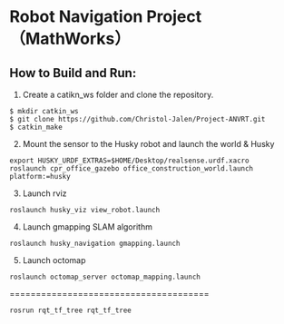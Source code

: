 # Robot Navigation Project（MathWorks）



## How to Build and Run:

1. Create a catikn_ws folder and clone the repository.
```console
$ mkdir catkin_ws
$ git clone https://github.com/Christol-Jalen/Project-ANVRT.git
$ catkin_make
```

2. Mount the sensor to the Husky robot and launch the world & Husky

```console
export HUSKY_URDF_EXTRAS=$HOME/Desktop/realsense.urdf.xacro
roslaunch cpr_office_gazebo office_construction_world.launch platform:=husky
```

3. Launch rviz

```console
roslaunch husky_viz view_robot.launch
```

4. Launch gmapping SLAM algorithm

```console
roslaunch husky_navigation gmapping.launch
```

5. Launch octomap

```console
roslaunch octomap_server octomap_mapping.launch
```


======================================
```console
rosrun rqt_tf_tree rqt_tf_tree
```
